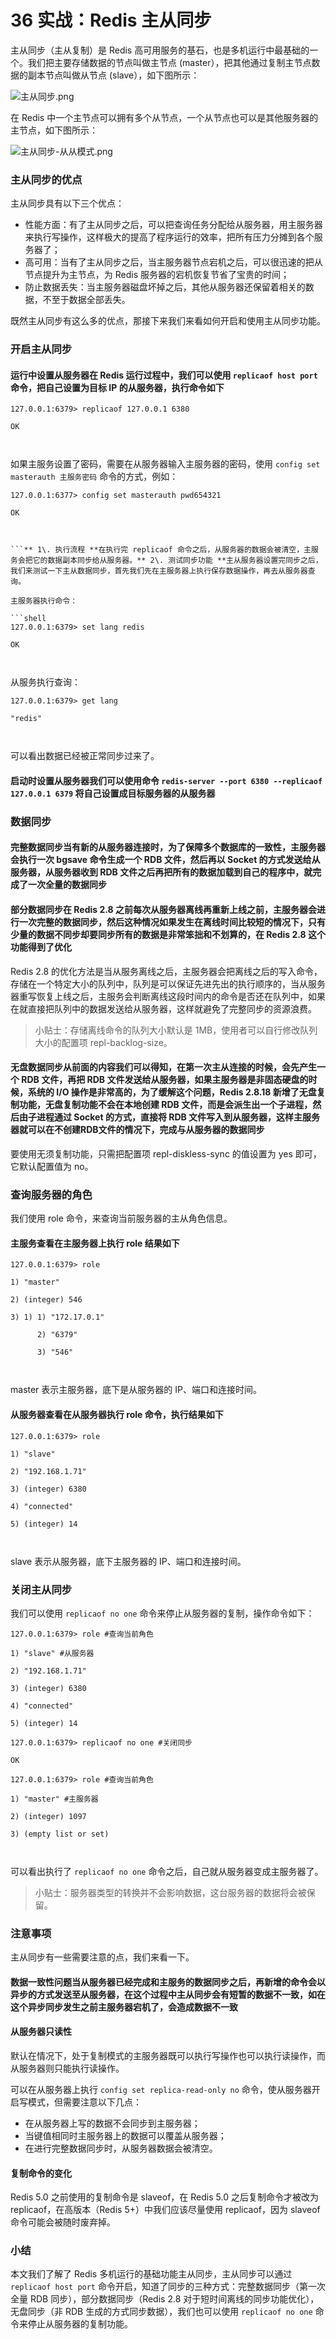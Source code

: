 # 36 实战：Redis 主从同步

主从同步（主从复制）是 Redis 高可用服务的基石，也是多机运行中最基础的一个。我们把主要存储数据的节点叫做主节点 (master），把其他通过复制主节点数据的副本节点叫做从节点 (slave），如下图所示：

![主从同步.png](assets/29675e90-800a-11ea-8186-75c206477f1e)

在 Redis 中一个主节点可以拥有多个从节点，一个从节点也可以是其他服务器的主节点，如下图所示：

![主从同步-从从模式.png](assets/369eda70-800a-11ea-b751-6ff511beda88)

### 主从同步的优点

主从同步具有以下三个优点：

- 性能方面：有了主从同步之后，可以把查询任务分配给从服务器，用主服务器来执行写操作，这样极大的提高了程序运行的效率，把所有压力分摊到各个服务器了；
- 高可用：当有了主从同步之后，当主服务器节点宕机之后，可以很迅速的把从节点提升为主节点，为 Redis 服务器的宕机恢复节省了宝贵的时间；
- 防止数据丢失：当主服务器磁盘坏掉之后，其他从服务器还保留着相关的数据，不至于数据全部丢失。

既然主从同步有这么多的优点，那接下来我们来看如何开启和使用主从同步功能。

### 开启主从同步

#### **运行中设置从服务器**在 Redis 运行过程中，我们可以使用 `replicaof host port` 命令，把自己设置为目标 IP 的从服务器，执行命令如下

```shell
127.0.0.1:6379> replicaof 127.0.0.1 6380

OK



```

如果主服务设置了密码，需要在从服务器输入主服务器的密码，使用 `config set masterauth 主服务密码` 命令的方式，例如：

````shell
127.0.0.1:6377> config set masterauth pwd654321

OK



```** 1\. 执行流程 **在执行完 replicaof 命令之后，从服务器的数据会被清空，主服务会把它的数据副本同步给从服务器。** 2\. 测试同步功能 **主从服务器设置完同步之后，我们来测试一下主从数据同步，首先我们先在主服务器上执行保存数据操作，再去从服务器查询。

主服务器执行命令：

```shell
127.0.0.1:6379> set lang redis

OK



````

从服务执行查询：

```shell
127.0.0.1:6379> get lang

"redis"



```

可以看出数据已经被正常同步过来了。

#### **启动时设置从服务器**我们可以使用命令 `redis-server --port 6380 --replicaof 127.0.0.1 6379` 将自己设置成目标服务器的从服务器

### 数据同步

#### **完整数据同步**当有新的从服务器连接时，为了保障多个数据库的一致性，主服务器会执行一次 bgsave 命令生成一个 RDB 文件，然后再以 Socket 的方式发送给从服务器，从服务器收到 RDB 文件之后再把所有的数据加载到自己的程序中，就完成了一次全量的数据同步

#### **部分数据同步**在 Redis 2.8 之前每次从服务器离线再重新上线之前，主服务器会进行一次完整的数据同步，然后这种情况如果发生在离线时间比较短的情况下，只有少量的数据不同步却要同步所有的数据是非常笨拙和不划算的，在 Redis 2.8 这个功能得到了优化

Redis 2.8 的优化方法是当从服务离线之后，主服务器会把离线之后的写入命令，存储在一个特定大小的队列中，队列是可以保证先进先出的执行顺序的，当从服务器重写恢复上线之后，主服务会判断离线这段时间内的命令是否还在队列中，如果在就直接把队列中的数据发送给从服务器，这样就避免了完整同步的资源浪费。

> 小贴士：存储离线命令的队列大小默认是 1MB，使用者可以自行修改队列大小的配置项 repl-backlog-size。

#### **无盘数据同步**从前面的内容我们可以得知，在第一次主从连接的时候，会先产生一个 RDB 文件，再把 RDB 文件发送给从服务器，如果主服务器是非固态硬盘的时候，系统的 I/O 操作是非常高的，为了缓解这个问题，Redis 2.8.18 新增了无盘复制功能，无盘复制功能不会在本地创建 RDB 文件，而是会派生出一个子进程，然后由子进程通过 Socket 的方式，直接将 RDB 文件写入到从服务器，这样主服务器就可以在不创建RDB文件的情况下，完成与从服务器的数据同步

要使用无须复制功能，只需把配置项 repl-diskless-sync 的值设置为 yes 即可，它默认配置值为 no。

### 查询服务器的角色

我们使用 role 命令，来查询当前服务器的主从角色信息。

#### **主服务查看**在主服务器上执行 role 结果如下

```shell
127.0.0.1:6379> role

1) "master"

2) (integer) 546

3) 1) 1) "172.17.0.1"

      2) "6379"

      3) "546"



```

master 表示主服务器，底下是从服务器的 IP、端口和连接时间。

#### **从服务器查看**在从服务器执行 role 命令，执行结果如下

```shell
127.0.0.1:6379> role

1) "slave"

2) "192.168.1.71"

3) (integer) 6380

4) "connected"

5) (integer) 14



```

slave 表示从服务器，底下主服务器的 IP、端口和连接时间。

### 关闭主从同步

我们可以使用 `replicaof no one` 命令来停止从服务器的复制，操作命令如下：

```shell
127.0.0.1:6379> role #查询当前角色

1) "slave" #从服务器

2) "192.168.1.71"

3) (integer) 6380

4) "connected"

5) (integer) 14

127.0.0.1:6379> replicaof no one #关闭同步

OK

127.0.0.1:6379> role #查询当前角色

1) "master" #主服务器

2) (integer) 1097

3) (empty list or set)



```

可以看出执行了 `replicaof no one` 命令之后，自己就从服务器变成主服务器了。

> 小贴士：服务器类型的转换并不会影响数据，这台服务器的数据将会被保留。

### 注意事项

主从同步有一些需要注意的点，我们来看一下。

#### **数据一致性问题**当从服务器已经完成和主服务的数据同步之后，再新增的命令会以异步的方式发送至从服务器，在这个过程中主从同步会有短暂的数据不一致，如在这个异步同步发生之前主服务器宕机了，会造成数据不一致

#### **从服务器只读性**

默认在情况下，处于复制模式的主服务器既可以执行写操作也可以执行读操作，而从服务器则只能执行读操作。

可以在从服务器上执行 `config set replica-read-only no` 命令，使从服务器开启写模式，但需要注意以下几点：

- 在从服务器上写的数据不会同步到主服务器；
- 当键值相同时主服务器上的数据可以覆盖从服务器；
- 在进行完整数据同步时，从服务器数据会被清空。

#### **复制命令的变化**

Redis 5.0 之前使用的复制命令是 slaveof，在 Redis 5.0 之后复制命令才被改为 replicaof，在高版本（Redis 5+）中我们应该尽量使用 replicaof，因为 slaveof 命令可能会被随时废弃掉。

### 小结

本文我们了解了 Redis 多机运行的基础功能主从同步，主从同步可以通过 `replicaof host port` 命令开启，知道了同步的三种方式：完整数据同步（第一次全量 RDB 同步），部分数据同步（Redis 2.8 对于短时间离线的同步功能优化），无盘同步（非 RDB 生成的方式同步数据），我们也可以使用 `replicaof no one` 命令来停止从服务器的复制功能。
